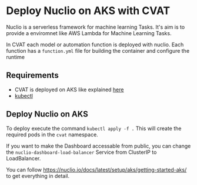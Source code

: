 # Deploy Nuclio on AKS with CVAT

Nuclio is a serverless framework for machine learning Tasks. It's aim is to
provide a enviromnet like AWS Lambda for Machine Learning Tasks. 

In CVAT each model or automation function is deployed with nuclio. Each function
has a `function.yml` file for building the container and configure the runtime


## Requirements
- CVAT is deployed on AKS like explained [here](../kubernetes-templates/README.md)
- [kubectl](https://kubernetes.io/de/docs/tasks/tools/install-kubectl/)

## Deploy Nuclio on AKS
To deploy execute the command `kubectl apply -f .`
This will create the required pods in the `cvat` namespace. 

If you want to make the Dashboard accessable from public, you can change the 
`nuclio-dashboard-load-balancer` Service from ClusterIP to LoadBalancer.

You can follow https://nuclio.io/docs/latest/setup/aks/getting-started-aks/ to
get everything in detail.
